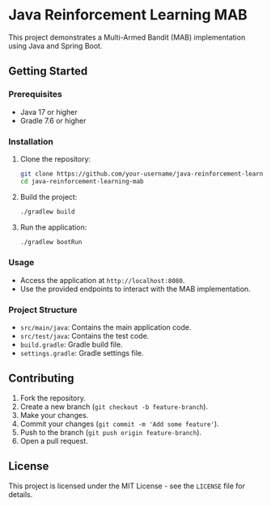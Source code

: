 # Java Reinforcement Learning MAB

This project demonstrates a Multi-Armed Bandit (MAB) implementation using Java and Spring Boot.

## Getting Started

### Prerequisites

- Java 17 or higher
- Gradle 7.6 or higher

### Installation

1. Clone the repository:
    ```sh
    git clone https://github.com/your-username/java-reinforcement-learning-mab.git
    cd java-reinforcement-learning-mab
    ```

2. Build the project:
    ```sh
    ./gradlew build
    ```

3. Run the application:
    ```sh
    ./gradlew bootRun
    ```

### Usage

- Access the application at `http://localhost:8080`.
- Use the provided endpoints to interact with the MAB implementation.

### Project Structure

- `src/main/java`: Contains the main application code.
- `src/test/java`: Contains the test code.
- `build.gradle`: Gradle build file.
- `settings.gradle`: Gradle settings file.



## Contributing

1. Fork the repository.
2. Create a new branch (`git checkout -b feature-branch`).
3. Make your changes.
4. Commit your changes (`git commit -m 'Add some feature'`).
5. Push to the branch (`git push origin feature-branch`).
6. Open a pull request.

## License

This project is licensed under the MIT License - see the `LICENSE` file for details.
